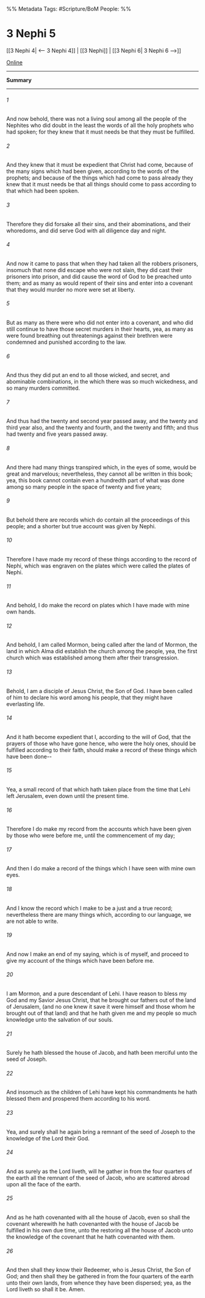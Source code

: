 %% Metadata
Tags: #Scripture/BoM
People: 
%%
# 3 Nephi 5
[[3 Nephi 4| <-- 3 Nephi 4]] | [[3 Nephi]] | [[3 Nephi 6| 3 Nephi 6 -->]]

[Online](https://churchofjesuschrist.org/study/scriptures/bofm/3-ne/5?lang=eng)

---
__Summary__



---
###### 1
And now behold, there was not a living soul among all the people of the Nephites who did doubt in the least the words of all the holy prophets who had spoken; for they knew that it must needs be that they must be fulfilled.
###### 2
And they knew that it must be expedient that Christ had come, because of the many signs which had been given, according to the words of the prophets; and because of the things which had come to pass already they knew that it must needs be that all things should come to pass according to that which had been spoken.
###### 3
Therefore they did forsake all their sins, and their abominations, and their whoredoms, and did serve God with all diligence day and night.
###### 4
And now it came to pass that when they had taken all the robbers prisoners, insomuch that none did escape who were not slain, they did cast their prisoners into prison, and did cause the word of God to be preached unto them; and as many as would repent of their sins and enter into a covenant that they would murder no more were set at liberty.
###### 5
But as many as there were who did not enter into a covenant, and who did still continue to have those secret murders in their hearts, yea, as many as were found breathing out threatenings against their brethren were condemned and punished according to the law.
###### 6
And thus they did put an end to all those wicked, and secret, and abominable combinations, in the which there was so much wickedness, and so many murders committed.
###### 7
And thus had the twenty and second year passed away, and the twenty and third year also, and the twenty and fourth, and the twenty and fifth; and thus had twenty and five years passed away.
###### 8
And there had many things transpired which, in the eyes of some, would be great and marvelous; nevertheless, they cannot all be written in this book; yea, this book cannot contain even a hundredth part of what was done among so many people in the space of twenty and five years;
###### 9
But behold there are records which do contain all the proceedings of this people; and a shorter but true account was given by Nephi.
###### 10
Therefore I have made my record of these things according to the record of Nephi, which was engraven on the plates which were called the plates of Nephi.
###### 11
And behold, I do make the record on plates which I have made with mine own hands.
###### 12
And behold, I am called Mormon, being called after the land of Mormon, the land in which Alma did establish the church among the people, yea, the first church which was established among them after their transgression.
###### 13
Behold, I am a disciple of Jesus Christ, the Son of God. I have been called of him to declare his word among his people, that they might have everlasting life.
###### 14
And it hath become expedient that I, according to the will of God, that the prayers of those who have gone hence, who were the holy ones, should be fulfilled according to their faith, should make a record of these things which have been done--
###### 15
Yea, a small record of that which hath taken place from the time that Lehi left Jerusalem, even down until the present time.
###### 16
Therefore I do make my record from the accounts which have been given by those who were before me, until the commencement of my day;
###### 17
And then I do make a record of the things which I have seen with mine own eyes.
###### 18
And I know the record which I make to be a just and a true record; nevertheless there are many things which, according to our language, we are not able to write.
###### 19
And now I make an end of my saying, which is of myself, and proceed to give my account of the things which have been before me.
###### 20
I am Mormon, and a pure descendant of Lehi. I have reason to bless my God and my Savior Jesus Christ, that he brought our fathers out of the land of Jerusalem, (and no one knew it save it were himself and those whom he brought out of that land) and that he hath given me and my people so much knowledge unto the salvation of our souls.
###### 21
Surely he hath blessed the house of Jacob, and hath been merciful unto the seed of Joseph.
###### 22
And insomuch as the children of Lehi have kept his commandments he hath blessed them and prospered them according to his word.
###### 23
Yea, and surely shall he again bring a remnant of the seed of Joseph to the knowledge of the Lord their God.
###### 24
And as surely as the Lord liveth, will he gather in from the four quarters of the earth all the remnant of the seed of Jacob, who are scattered abroad upon all the face of the earth.
###### 25
And as he hath covenanted with all the house of Jacob, even so shall the covenant wherewith he hath covenanted with the house of Jacob be fulfilled in his own due time, unto the restoring all the house of Jacob unto the knowledge of the covenant that he hath covenanted with them.
###### 26
And then shall they know their Redeemer, who is Jesus Christ, the Son of God; and then shall they be gathered in from the four quarters of the earth unto their own lands, from whence they have been dispersed; yea, as the Lord liveth so shall it be. Amen.



